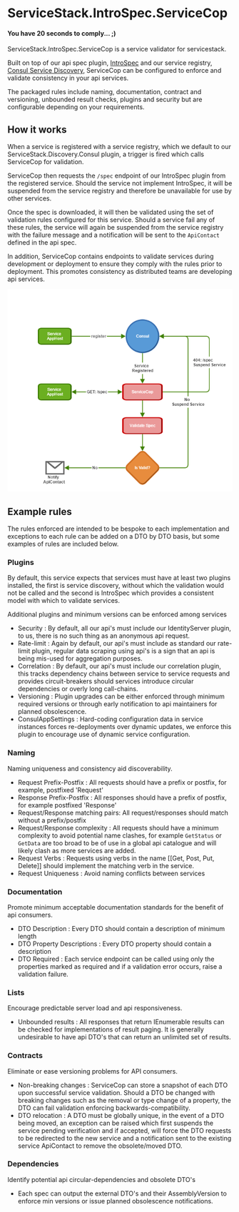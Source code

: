 # ServiceStack.IntroSpec.ServiceCop

#### You have 20 seconds to comply... ;)

ServiceStack.IntroSpec.ServiceCop is a service validator for servicestack.

Built on top of our api spec plugin, [IntroSpec](https://github.com/MacLeanElectrical/servicestack-introspec) and 
our service registry, [Consul Service Discovery](https://github.com/MacLeanElectrical/servicestack-discovery-consul), 
ServiceCop can be configured to enforce and validate consistency in your api services.

The packaged rules include naming, documentation, contract and versioning, unbounded result checks, 
plugins and security but are configurable depending on your requirements.

## How it works

When a service is registered with a service registry, which we default to our ServiceStack.Discovery.Consul plugin,
a trigger is fired which calls ServiceCop for validation.

ServiceCop then requests the `/spec` endpoint of our IntroSpec plugin from the registered service.
Should the service not implement IntroSpec, it will be suspended from the service registry and therefore be unavailable
for use by other services.

Once the spec is downloaded, it will then be validated using the set of validation rules configured for this service.
Should a service fail any of these rules, the service will again be suspended from the service registry with the 
failure message and a notification will be sent to the `ApiContact` defined in the api spec.

In addition, ServiceCop contains endpoints to validate services during development or deployment to ensure 
they comply with the rules prior to deployment. This promotes consistency as distributed teams are developing 
api services.

![Overview](assets/ServiceCop_Overview.png)

## Example rules

The rules enforced are intended to be bespoke to each implementation and exceptions to each rule can be added on a DTO by DTO basis, 
but some examples of rules are included below.

### Plugins

By default, this service expects that services must have at least two plugins installed, the first is service discovery, without
which the validation would not be called and the second is IntroSpec which provides a consistent model with which to validate services.

Additional plugins and minimum versions can be enforced among services 

 + Security : By default, all our api's must include our IdentityServer plugin, to us, there is no such thing as an anonymous api request.
 + Rate-limit : Again by default, our api's must include as standard our rate-limit plugin, regular data scraping using api's is a sign that an api is being mis-used for aggregation purposes.
 + Correlation : By default, our api's must include our correlation plugin, this tracks dependency chains between service to service requests and provides circuit-breakers should services introduce circular dependencies or overly long call-chains.
 + Versioning : Plugin upgrades can be either enforced through minimum required versions or through early notification to api maintainers for planned obsolescence.
 + ConsulAppSettings : Hard-coding configuration data in service instances forces re-deployments over dynamic updates, we enforce this plugin to encourage use of dynamic service configuration.

### Naming

Naming uniqueness and consistency aid discoverability.

 + Request Prefix-Postfix : All requests should have a prefix or postfix, for example, postfixed 'Request'
 + Response Prefix-Postfix : All responses should have a prefix of postfix, for example postfixed 'Response'
 + Request/Response matching pairs: All request/responses should match without a prefix/postfix
 + Request/Response complexity : All requests should have a minimum complexity to avoid potential name clashes, for example `GetStatus` or `GetData` are too broad to be of use in a global api catalogue and will likely clash as more services are added.
 + Request Verbs : Requests using verbs in the name [[Get, Post, Put, Delete]] should implement the matching verb in the service. 
 + Request Uniqueness : Avoid naming conflicts between services

### Documentation

Promote minimum acceptable documentation standards for the benefit of api consumers.

 + DTO Description : Every DTO should contain a description of minimum length
 + DTO Property Descriptions : Every DTO property should contain a description
 + DTO Required : Each service endpoint can be called using only the properties marked as required and if a validation error occurs, raise a validation failure.

### Lists

Encourage predictable server load and api responsiveness.

 + Unbounded results : All responses that return IEnumerable results can be checked for implementations of result paging. It is generally undesirable to have api DTO's that can return an unlimited set of results.

### Contracts

Eliminate or ease versioning problems for API consumers.

 + Non-breaking changes : ServiceCop can store a snapshot of each DTO upon successful service validation. Should a DTO be changed with breaking changes such as the removal or type change of a property, the DTO can fail validation enforcing backwards-compatibility.
 + DTO relocation : A DTO must be globally unique, in the event of a DTO being moved, an exception can be raised which first suspends the service pending verification and if accepted, will force the DTO requests to be redirected to the new service and a notification sent to the existing service ApiContact to remove the obsolete/moved DTO.

### Dependencies

Identify potential api circular-dependencies and obsolete DTO's

 + Each spec can output the external DTO's and their AssemblyVersion to enforce min versions or issue planned obsolescence notifications.